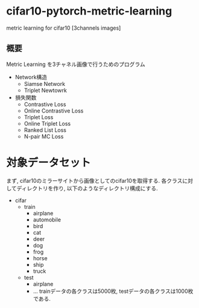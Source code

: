 # cifar10-pytorch-metric-learning

metric learning for cifar10 [3channels images]

## 概要
Metric Learning を3チャネル画像で行うためのプログラム

- Network構造
  - Siamse Network
  - Triplet Newtowrk 
- 損失関数
  - Contrastive Loss
  - Online Contrastive Loss
  - Triplet Loss
  - Online Triplet Loss
  - Ranked List Loss
  - N-pair MC Loss
  
# 対象データセット
まず, cifar10のミラーサイトから画像としてのcifar10を取得する.
各クラスに対してディレクトリを作り, 以下のようなディレクトリ構成にする.
- cifar
  - train
    - airplane
    - automobile
    - bird
    - cat
    - deer
    - dog
    - frog
    - horse
    - ship
    - truck
  - test
    - airplane
    - ...
 trainデータの各クラスは5000枚, testデータの各クラスは1000枚である.
 
